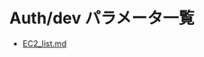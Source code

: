 # Auth/dev パラメータ一覧

- [EC2_list.md](https://x-connectnetworks.github.io/document//Auth/dev/EC2_list.html)
